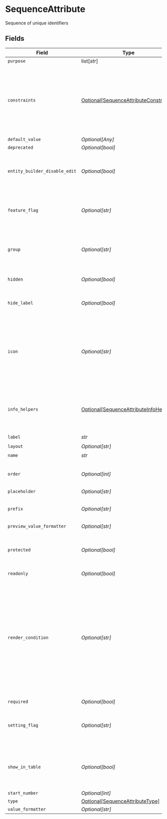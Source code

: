 # SequenceAttribute

Sequence of unique identifiers


## Fields

| Field                                                                                                                                                                                                                                         | Type                                                                                                                                                                                                                                          | Required                                                                                                                                                                                                                                      | Description                                                                                                                                                                                                                                   | Example                                                                                                                                                                                                                                       |
| --------------------------------------------------------------------------------------------------------------------------------------------------------------------------------------------------------------------------------------------- | --------------------------------------------------------------------------------------------------------------------------------------------------------------------------------------------------------------------------------------------- | --------------------------------------------------------------------------------------------------------------------------------------------------------------------------------------------------------------------------------------------- | --------------------------------------------------------------------------------------------------------------------------------------------------------------------------------------------------------------------------------------------- | --------------------------------------------------------------------------------------------------------------------------------------------------------------------------------------------------------------------------------------------- |
| `purpose`                                                                                                                                                                                                                                     | list[*str*]                                                                                                                                                                                                                                   | :heavy_minus_sign:                                                                                                                                                                                                                            | N/A                                                                                                                                                                                                                                           |                                                                                                                                                                                                                                               |
| `constraints`                                                                                                                                                                                                                                 | [Optional[SequenceAttributeConstraints]](../../models/shared/sequenceattributeconstraints.md)                                                                                                                                                 | :heavy_minus_sign:                                                                                                                                                                                                                            | A set of constraints applicable to the attribute.<br/>These constraints should and will be enforced by the attribute renderer.<br/>                                                                                                           |                                                                                                                                                                                                                                               |
| `default_value`                                                                                                                                                                                                                               | *Optional[Any]*                                                                                                                                                                                                                               | :heavy_minus_sign:                                                                                                                                                                                                                            | N/A                                                                                                                                                                                                                                           |                                                                                                                                                                                                                                               |
| `deprecated`                                                                                                                                                                                                                                  | *Optional[bool]*                                                                                                                                                                                                                              | :heavy_minus_sign:                                                                                                                                                                                                                            | N/A                                                                                                                                                                                                                                           |                                                                                                                                                                                                                                               |
| `entity_builder_disable_edit`                                                                                                                                                                                                                 | *Optional[bool]*                                                                                                                                                                                                                              | :heavy_minus_sign:                                                                                                                                                                                                                            | Setting to `true` disables editing the attribute on the entity builder UI                                                                                                                                                                     |                                                                                                                                                                                                                                               |
| `feature_flag`                                                                                                                                                                                                                                | *Optional[str]*                                                                                                                                                                                                                               | :heavy_minus_sign:                                                                                                                                                                                                                            | This attribute should only be active when the feature flag is enabled                                                                                                                                                                         | FF_MY_FEATURE_FLAG                                                                                                                                                                                                                            |
| `group`                                                                                                                                                                                                                                       | *Optional[str]*                                                                                                                                                                                                                               | :heavy_minus_sign:                                                                                                                                                                                                                            | Which group the attribute should appear in. Accepts group ID or group name                                                                                                                                                                    |                                                                                                                                                                                                                                               |
| `hidden`                                                                                                                                                                                                                                      | *Optional[bool]*                                                                                                                                                                                                                              | :heavy_minus_sign:                                                                                                                                                                                                                            | Do not render attribute in entity views                                                                                                                                                                                                       |                                                                                                                                                                                                                                               |
| `hide_label`                                                                                                                                                                                                                                  | *Optional[bool]*                                                                                                                                                                                                                              | :heavy_minus_sign:                                                                                                                                                                                                                            | When set to true, will hide the label of the field.                                                                                                                                                                                           |                                                                                                                                                                                                                                               |
| `icon`                                                                                                                                                                                                                                        | *Optional[str]*                                                                                                                                                                                                                               | :heavy_minus_sign:                                                                                                                                                                                                                            | Code name of the icon to used to represent this attribute.<br/>The value must be a valid @epilot/base-elements Icon name<br/>                                                                                                                 |                                                                                                                                                                                                                                               |
| `info_helpers`                                                                                                                                                                                                                                | [Optional[SequenceAttributeInfoHelpers]](../../models/shared/sequenceattributeinfohelpers.md)                                                                                                                                                 | :heavy_minus_sign:                                                                                                                                                                                                                            | A set of configurations meant to document and assist the user in filling the attribute.                                                                                                                                                       |                                                                                                                                                                                                                                               |
| `label`                                                                                                                                                                                                                                       | *str*                                                                                                                                                                                                                                         | :heavy_check_mark:                                                                                                                                                                                                                            | N/A                                                                                                                                                                                                                                           |                                                                                                                                                                                                                                               |
| `layout`                                                                                                                                                                                                                                      | *Optional[str]*                                                                                                                                                                                                                               | :heavy_minus_sign:                                                                                                                                                                                                                            | N/A                                                                                                                                                                                                                                           | full_width                                                                                                                                                                                                                                    |
| `name`                                                                                                                                                                                                                                        | *str*                                                                                                                                                                                                                                         | :heavy_check_mark:                                                                                                                                                                                                                            | N/A                                                                                                                                                                                                                                           |                                                                                                                                                                                                                                               |
| `order`                                                                                                                                                                                                                                       | *Optional[int]*                                                                                                                                                                                                                               | :heavy_minus_sign:                                                                                                                                                                                                                            | Attribute sort order (ascending) in group                                                                                                                                                                                                     | 0                                                                                                                                                                                                                                             |
| `placeholder`                                                                                                                                                                                                                                 | *Optional[str]*                                                                                                                                                                                                                               | :heavy_minus_sign:                                                                                                                                                                                                                            | N/A                                                                                                                                                                                                                                           |                                                                                                                                                                                                                                               |
| `prefix`                                                                                                                                                                                                                                      | *Optional[str]*                                                                                                                                                                                                                               | :heavy_minus_sign:                                                                                                                                                                                                                            | Prefix added before the sequence number                                                                                                                                                                                                       | OR-                                                                                                                                                                                                                                           |
| `preview_value_formatter`                                                                                                                                                                                                                     | *Optional[str]*                                                                                                                                                                                                                               | :heavy_minus_sign:                                                                                                                                                                                                                            | N/A                                                                                                                                                                                                                                           |                                                                                                                                                                                                                                               |
| `protected`                                                                                                                                                                                                                                   | *Optional[bool]*                                                                                                                                                                                                                              | :heavy_minus_sign:                                                                                                                                                                                                                            | Setting to `true` prevents the attribute from being modified / deleted                                                                                                                                                                        |                                                                                                                                                                                                                                               |
| `readonly`                                                                                                                                                                                                                                    | *Optional[bool]*                                                                                                                                                                                                                              | :heavy_minus_sign:                                                                                                                                                                                                                            | N/A                                                                                                                                                                                                                                           |                                                                                                                                                                                                                                               |
| `render_condition`                                                                                                                                                                                                                            | *Optional[str]*                                                                                                                                                                                                                               | :heavy_minus_sign:                                                                                                                                                                                                                            | Defines the conditional rendering expression for showing this field.<br/>When a valid expression is parsed, their evaluation defines the visibility of this attribute.<br/>Note: Empty or invalid expression have no effect on the field visibility.<br/> |                                                                                                                                                                                                                                               |
| `required`                                                                                                                                                                                                                                    | *Optional[bool]*                                                                                                                                                                                                                              | :heavy_minus_sign:                                                                                                                                                                                                                            | N/A                                                                                                                                                                                                                                           |                                                                                                                                                                                                                                               |
| `setting_flag`                                                                                                                                                                                                                                | *Optional[str]*                                                                                                                                                                                                                               | :heavy_minus_sign:                                                                                                                                                                                                                            | This attribute should only be active when the setting is enabled                                                                                                                                                                              | MY_SETTING                                                                                                                                                                                                                                    |
| `show_in_table`                                                                                                                                                                                                                               | *Optional[bool]*                                                                                                                                                                                                                              | :heavy_minus_sign:                                                                                                                                                                                                                            | Render as a column in table views. When defined, overrides `hidden`                                                                                                                                                                           |                                                                                                                                                                                                                                               |
| `start_number`                                                                                                                                                                                                                                | *Optional[int]*                                                                                                                                                                                                                               | :heavy_minus_sign:                                                                                                                                                                                                                            | N/A                                                                                                                                                                                                                                           |                                                                                                                                                                                                                                               |
| `type`                                                                                                                                                                                                                                        | [Optional[SequenceAttributeType]](../../models/shared/sequenceattributetype.md)                                                                                                                                                               | :heavy_minus_sign:                                                                                                                                                                                                                            | N/A                                                                                                                                                                                                                                           |                                                                                                                                                                                                                                               |
| `value_formatter`                                                                                                                                                                                                                             | *Optional[str]*                                                                                                                                                                                                                               | :heavy_minus_sign:                                                                                                                                                                                                                            | N/A                                                                                                                                                                                                                                           |                                                                                                                                                                                                                                               |